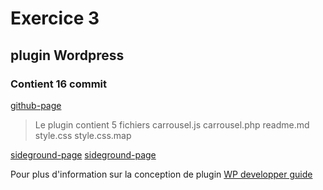 # Exercice 3 
## plugin Wordpress
### Contient 16 commit

[github-page](https://github.com/LaetiJSTE/31w-extension-tp1/tree/tp1)
>Le plugin contient 5 fichiers
carrousel.js
carrousel.php
readme.md
style.css
style.css.map

[sideground-page](http://eddym96.sg-host.com/description-du-cours-582-1m1-creation-video/)
[sideground-page](http://eddym96.sg-host.com/description-du-cours-582-1m2-conception-graphique-et-imagerie-matricielle/)

Pour plus d'information sur la conception de plugin
[WP developper guide](https://developper.wordpress.org/plugins)
